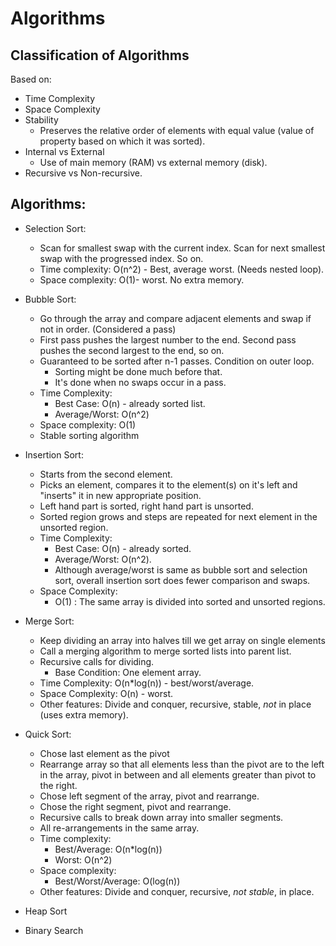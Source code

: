 # Algorithms

## Classification of Algorithms
Based on:
- Time Complexity
- Space Complexity
- Stability
    - Preserves the relative order of elements with equal value (value of property based on which it was sorted).
- Internal vs External
    - Use of main memory (RAM) vs external memory (disk).
- Recursive vs Non-recursive.

## Algorithms:
- Selection Sort:
    - Scan for smallest swap with the current index. Scan for next smallest swap with the progressed index. So on.
    - Time complexity: O(n^2) - Best, average worst. (Needs nested loop).
    - Space complexity: O(1)- worst. No extra memory.

- Bubble Sort:
    - Go through the array and compare adjacent elements and swap if not in order. (Considered a pass)
    - First pass pushes the largest number to the end. Second pass pushes the second largest to the end, so on.
    - Guaranteed to be sorted after n-1 passes. Condition on outer loop.
        - Sorting might be done much before that.
        - It's done when no swaps occur in a pass.
    - Time Complexity:
        - Best Case: O(n) - already sorted list.
        - Average/Worst: O(n^2)
    - Space complexity: O(1)
    - Stable sorting algorithm

- Insertion Sort:
    - Starts from the second element.
    - Picks an element, compares it to the element(s) on it's left and "inserts" it in new appropriate position.
    - Left hand part is sorted, right hand part is unsorted. 
    - Sorted region grows and steps are repeated for next element in the unsorted region.
    - Time Complexity: 
        - Best Case: O(n) - already sorted.
        - Average/Worst: O(n^2). 
        - Although average/worst is same as bubble sort and selection sort, overall insertion sort does fewer comparison and swaps.
    - Space Complexity:
        - O(1) : The same array is divided into sorted and unsorted regions.

- Merge Sort:
    - Keep dividing an array into halves till we get array on single elements
    - Call a merging algorithm to merge sorted lists into parent list. 
    - Recursive calls for dividing.
        - Base Condition: One element array.
    - Time Complexity: O(n*log(n)) - best/worst/average.
    - Space Complexity: O(n) -  worst.
    - Other features: Divide and conquer, recursive, stable, _not_ in place (uses extra memory).

- Quick Sort:
    - Chose last element as the pivot
    - Rearrange array so that all elements less than the pivot are to the left in the array, pivot in between and all elements greater than pivot to the right.
    - Chose left segment of the array, pivot and rearrange.
    - Chose the right segment, pivot and rearrange. 
    - Recursive calls to break down array into smaller segments.
    - All re-arrangements in the same array.
    - Time complexity: 
        - Best/Average: O(n*log(n))
        - Worst: O(n^2)
    - Space complexity: 
        - Best/Worst/Average: O(log(n))
    - Other features: Divide and conquer, recursive, _not stable_, in place.

- Heap Sort

- Binary Search

